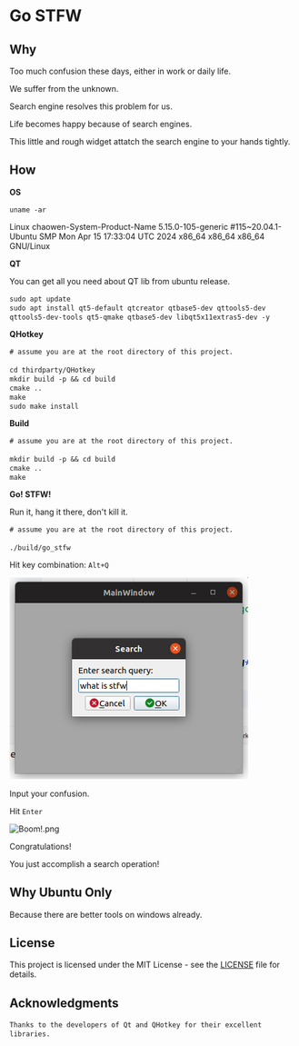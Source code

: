 # Go STFW

## Why

Too much confusion these days, either in work or daily life.

We suffer from the unknown.

Search engine resolves this problem for us.

Life becomes happy because of search engines.

This little and rough widget attatch the search engine to your hands tightly.



## How

**OS**

```shell
uname -ar
```

Linux chaowen-System-Product-Name 5.15.0-105-generic #115~20.04.1-Ubuntu SMP Mon Apr 15 17:33:04 UTC 2024 x86_64 x86_64 x86_64 GNU/Linux

**QT**

You can get all you need about QT lib from ubuntu release.
```shell
sudo apt update
sudo apt install qt5-default qtcreator qtbase5-dev qttools5-dev qttools5-dev-tools qt5-qmake qtbase5-dev libqt5x11extras5-dev -y
```

**QHotkey**

``` shell
# assume you are at the root directory of this project.

cd thirdparty/QHotkey
mkdir build -p && cd build
cmake ..
make
sudo make install
```

**Build**

``` shell
# assume you are at the root directory of this project.

mkdir build -p && cd build
cmake ..
make
```

**Go! STFW!**

Run it, hang it there, don't kill it.

``` shell
# assume you are at the root directory of this project.

./build/go_stfw
```

Hit key combination: `Alt+Q`

![GO_SEARCH_THE_FUCKING_WEB.png](readme_images/GO_SEARCH_THE_FUCKING_WEB.png)

Input your confusion.

Hit `Enter`

![Boom!.png](Boom%21.png)

Congratulations! 

You just accomplish a search operation!



## Why Ubuntu Only

Because there are better tools on windows already.


## License

This project is licensed under the MIT License - see the [LICENSE](https://opensource.org/license/mit) file for details.

## Acknowledgments

    Thanks to the developers of Qt and QHotkey for their excellent libraries.